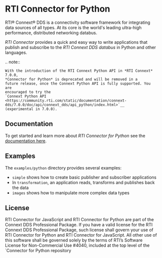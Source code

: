 
RTI Connector for Python
========================

RTI® Connext® DDS is a connectivity software framework for integrating data
sources of all types. At its core is the world's leading ultra-high performance,
distributed networking databus.

*RTI Connector* provides a quick and easy way to write applications that
publish and subscribe to the *RTI Connext DDS databus* in Python and other
languages.

.. note::

    With the introduction of the RTI Connext Python API in *RTI Connext* 7.0.0,  
    *Connector for Python* is deprecated and will be removed in a 
    future release, once the Connext Python API is fully supported. You are 
    encouraged to try the 
    `Connext Python API <https://community.rti.com/static/documentation/connext-dds/7.0.0/doc/api/connext_dds/api_python/index.html>`__ 
    (experimental in 7.0.0).  

## Documentation

To get started and learn more about *RTI Connector for Python* see the
[documentation here](https://community.rti.com/static/documentation/connector/current/api/python/index.html).

## Examples

The `examples/python` directory provides several examples:

* `simple` shows how to create basic publisher and subscriber applications
* In `transformation`, an application reads, transforms and publishes back the data
* `images` shows how to manipulate more complex data types

## License
RTI Connector for JavaScript and RTI Connector for Python are part of the Connext
DDS Professional Package. If you have a valid license for the RTI Connext DDS
Professional Package, such license shall govern your use of RTI Connector for
Python and RTI Connector for JavaScript. All other use of this software shall
be governed solely by the terms of RTI’s Software License for Non-Commercial
Use #4040, included at the top level of the `Connector for Python repository